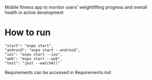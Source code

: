 Mobile fitness app to monitor users’ weightlifting progress and overall health in active development

# How to run
    "start": "expo start",
    "android": "expo start --android",
    "ios": "expo start --ios",
    "web": "expo start --web",
    "test": "jest --watchAll"


Requirements can be accessed in Requirements.md